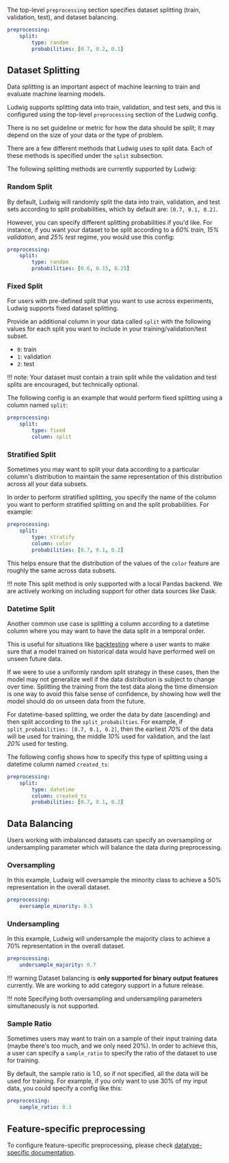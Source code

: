 The top-level `preprocessing` section specifies dataset splitting (train,
validation, test), and dataset balancing.

```yaml
preprocessing:
    split: 
        type: random
        probabilities: [0.7, 0.2, 0.1]
```

## Dataset Splitting

Data splitting is an important aspect of machine learning to train and evaluate
machine learning models.

Ludwig supports splitting data into train, validation, and test sets, and this
is configured using the top-level `preprocessing` section of the Ludwig config.

There is no set guideline or metric for how the data should be split; it may
depend on the size of your data or the type of problem.

There are a few different methods that Ludwig uses to split data. Each of these
methods is specified under the `split` subsection.

The following splitting methods are currently supported by Ludwig:

### Random Split

By default, Ludwig will randomly split the data into train, validation, and test
sets according to split probabilities, which by default are: `[0.7, 0.1, 0.2]`.

However, you can specify different splitting probabilities if you'd like. For
instance, if you want your dataset to be split according to a *60% train*,
*15% validation*, and *25% test* regime, you would use this config:

```yaml
preprocessing:
    split: 
        type: random
        probabilities: [0.6, 0.15, 0.25]
```

### Fixed Split

For users with pre-defined split that you want to use across experiments, Ludwig
supports fixed dataset splitting.

Provide an additional column in your data called `split` with the following
values for each split you want to include in your training/validation/test
subset.

- `0`: train
- `1`: validation
- `2`: test

!!! note:
    Your dataset must contain a train split while the validation and test splits
    are encouraged, but technically optional.

The following config is an example that would perform fixed splitting using a
column named `split`:

```yaml
preprocessing:
    split:
        type: fixed
        column: split
```

### Stratified Split

Sometimes you may want to split your data according to a particular column's
distribution to maintain the same representation of this distribution across all
your data subsets.

In order to perform stratified splitting, you specify the name of the column you
want to perform stratified splitting on and the split probabilities. For
example:

```yaml
preprocessing:
    split:
        type: stratify
        column: color
        probabilities: [0.7, 0.1, 0.2]
```

This helps ensure that the distribution of the values of the `color` feature are
roughly the same across data subsets.

!!! note
    This split method is only supported with a local Pandas backend. We are
    actively working on including support for other data sources like Dask.

### Datetime Split

Another common use case is splitting a column according to a datetime column
where you may want to have the data split in a temporal order.

This is useful for situations like
[backtesting](https://en.wikipedia.org/wiki/Backtesting) where a user wants to
make sure that a model trained on historical data would have performed well on
unseen future data.

If we were to use a uniformly random split strategy in these cases, then the
model may not generalize well if the data distribution is subject to change over
time. Splitting the training from the test data along the time dimension is one
way to avoid this false sense of confidence, by showing how well the model
should do on unseen data from the future.

For datetime-based splitting, we order the data by date (ascending) and then
split according to the `split_probabilties`. For example, if
`split_probabilities: [0.7, 0.1, 0.2]`, then the earliest *70%* of the data will
be used for training, the middle *10%* used for validation, and the last *20%*
used for testing.

The following config shows how to specify this type of splitting using a
datetime column named `created_ts`:

```yaml
preprocessing:
    split:
        type: datetime
        column: created_ts
        probabilities: [0.7, 0.1, 0.2]
```

## Data Balancing

Users working with imbalanced datasets can specify an oversampling or
undersampling parameter which will balance the data during preprocessing.

### Oversampling

In this example, Ludwig will oversample the minority class to achieve a 50%
representation in the overall dataset.

```yaml
preprocessing:
    oversample_minority: 0.5
```

### Undersampling

In this example, Ludwig will undersample the majority class to achieve a 70%
representation in the overall dataset.

```yaml
preprocessing:
    undersample_majority: 0.7
```

!!! warning
    Dataset balancing is **only supported for binary output features** currently.
    We are working to add category support in a future release.

!!! note
    Specifying both oversampling and undersampling parameters simultaneously is
    not supported.

### Sample Ratio

Sometimes users may want to train on a sample of their input training data
(maybe there's too much, and we only need 20%). In order to achieve this, a user
can specify a `sample_ratio` to specify the ratio of the dataset to use for
training.

By default, the sample ratio is 1.0, so if not specified, all the data will be
used for training. For example, if you only want to use 30% of my input data,
you could specify a config like this:

```yaml
preprocessing:
    sample_ratio: 0.3
```

## Feature-specific preprocessing

To configure feature-specific preprocessing, please check
[datatype-specific documentation](../features/supported_data_types).

